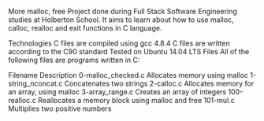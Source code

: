 More malloc, free Project done during Full Stack Software Engineering studies at Holberton School. It aims to learn about how to use malloc, calloc, realloc and exit functions in C language.

Technologies C files are compiled using gcc 4.8.4 C files are written according to the C90 standard Tested on Ubuntu 14.04 LTS Files All of the following files are programs written in C:

Filename Description 0-malloc_checked.c Allocates memory using malloc 1-string_nconcat.c Concatenates two strings 2-calloc.c Allocates memory for an array, using malloc 3-array_range.c Creates an array of integers 100-realloc.c Reallocates a memory block using malloc and free 101-mul.c Multiplies two positive numbers
